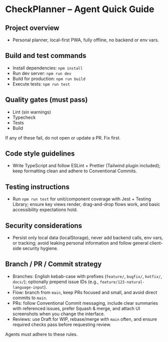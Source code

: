 # CheckPlanner – Agent Quick Guide

## Project overview
- Personal planner, local-first PWA, fully offline, no backend or env vars.

## Build and test commands
- Install dependencies: `npm install`
- Run dev server: `npm run dev`
- Build for production: `npm run build`
- Execute tests: `npm run test`

## Quality gates (must pass)
- Lint (sin warnings)
- Typecheck
- Tests
- Build

If any of these fail, do not open or update a PR. Fix first.

## Code style guidelines
- Write TypeScript and follow ESLint + Prettier (Tailwind plugin included); keep formatting clean and adhere to Conventional Commits.

## Testing instructions
- Run `npm run test` for unit/component coverage with Jest + Testing Library; ensure key views render, drag-and-drop flows work, and basic accessibility expectations hold.

## Security considerations
- Persist only local data (localStorage), never add backend calls, env vars, or tracking; avoid leaking personal information and follow general client-side security hygiene.

## Branch / PR / Commit strategy
- Branches: English kebab-case with prefixes (`feature/`, `bugfix/`, `hotfix/`, `docs/`); optionally prepend issue IDs (e.g., `feature/123-natural-language-input`).
- Flow: branch from `main`, keep PRs focused and small, and avoid direct commits to `main`.
- PRs: follow Conventional Commit messaging, include clear summaries with referenced issues, prefer Squash & merge, and attach UI screenshots when you change the interface.
- Reviews: use Draft for WIP, rebase/merge with `main` often, and ensure required checks pass before requesting review.

Agents must adhere to these rules.
